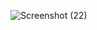 ![Screenshot (22)](https://github.com/akashikur/fyle-assignment/assets/108210779/151f1f48-533d-4a91-b463-e6b40efa7e23)

